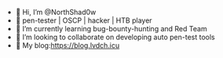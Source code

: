 - 👋 Hi, I’m @NorthShad0w
- 👀 pen-tester | OSCP | hacker | HTB player
- 🌱 I’m currently learning bug-bounty-hunting and Red Team
- 💞️ I’m looking to collaborate on developing auto pen-test tools
- 📝 My blog:https://blog.lvdch.icu

